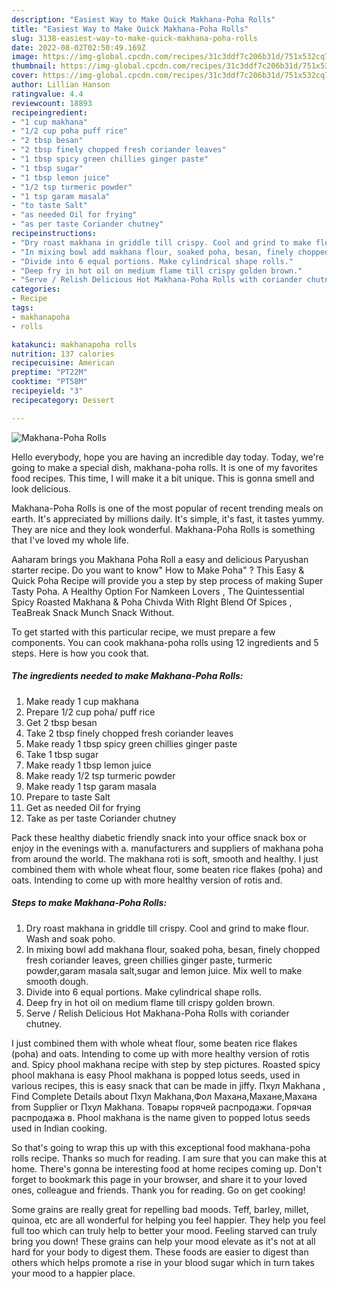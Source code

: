 ```yaml
---
description: "Easiest Way to Make Quick Makhana-Poha Rolls"
title: "Easiest Way to Make Quick Makhana-Poha Rolls"
slug: 3138-easiest-way-to-make-quick-makhana-poha-rolls
date: 2022-08-02T02:50:49.169Z
image: https://img-global.cpcdn.com/recipes/31c3ddf7c206b31d/751x532cq70/makhana-poha-rolls-recipe-main-photo.jpg
thumbnail: https://img-global.cpcdn.com/recipes/31c3ddf7c206b31d/751x532cq70/makhana-poha-rolls-recipe-main-photo.jpg
cover: https://img-global.cpcdn.com/recipes/31c3ddf7c206b31d/751x532cq70/makhana-poha-rolls-recipe-main-photo.jpg
author: Lillian Hanson
ratingvalue: 4.4
reviewcount: 18893
recipeingredient:
- "1 cup makhana"
- "1/2 cup poha puff rice"
- "2 tbsp besan"
- "2 tbsp finely chopped fresh coriander leaves"
- "1 tbsp spicy green chillies ginger paste"
- "1 tbsp sugar"
- "1 tbsp lemon juice"
- "1/2 tsp turmeric powder"
- "1 tsp garam masala"
- "to taste Salt"
- "as needed Oil for frying"
- "as per taste Coriander chutney"
recipeinstructions:
- "Dry roast makhana in griddle till crispy. Cool and grind to make flour. Wash and soak poho."
- "In mixing bowl add makhana flour, soaked poha, besan, finely chopped fresh coriander leaves, green chillies ginger paste, turmeric powder,garam masala salt,sugar and lemon juice. Mix well to make smooth dough."
- "Divide into 6 equal portions. Make cylindrical shape rolls."
- "Deep fry in hot oil on medium flame till crispy golden brown."
- "Serve / Relish Delicious Hot Makhana-Poha Rolls with coriander chutney."
categories:
- Recipe
tags:
- makhanapoha
- rolls

katakunci: makhanapoha rolls 
nutrition: 137 calories
recipecuisine: American
preptime: "PT22M"
cooktime: "PT58M"
recipeyield: "3"
recipecategory: Dessert

---
```



![Makhana-Poha Rolls](https://img-global.cpcdn.com/recipes/31c3ddf7c206b31d/751x532cq70/makhana-poha-rolls-recipe-main-photo.jpg)

Hello everybody, hope you are having an incredible day today. Today, we're going to make a special dish, makhana-poha rolls. It is one of my favorites food recipes. This time, I will make it a bit unique. This is gonna smell and look delicious.

Makhana-Poha Rolls is one of the most popular of recent trending meals on earth. It's appreciated by millions daily. It's simple, it's fast, it tastes yummy. They are nice and they look wonderful. Makhana-Poha Rolls is something that I've loved my whole life.

Aaharam brings you Makhana Poha Roll a easy and delicious Paryushan starter recipe. Do you want to know&#34; How to Make Poha&#34; ? This Easy &amp; Quick Poha Recipe will provide you a step by step process of making Super Tasty Poha. A Healthy Option For Namkeen Lovers , The Quintessential Spicy Roasted Makhana &amp; Poha Chivda With RIght Blend Of Spices , TeaBreak Snack Munch Snack Without.


To get started with this particular recipe, we must prepare a few components. You can cook makhana-poha rolls using 12 ingredients and 5 steps. Here is how you cook that.

<!--inarticleads1-->

##### The ingredients needed to make Makhana-Poha Rolls:

1. Make ready 1 cup makhana
1. Prepare 1/2 cup poha/ puff rice
1. Get 2 tbsp besan
1. Take 2 tbsp finely chopped fresh coriander leaves
1. Make ready 1 tbsp spicy green chillies ginger paste
1. Take 1 tbsp sugar
1. Make ready 1 tbsp lemon juice
1. Make ready 1/2 tsp turmeric powder
1. Make ready 1 tsp garam masala
1. Prepare to taste Salt
1. Get as needed Oil for frying
1. Take as per taste Coriander chutney


Pack these healthy diabetic friendly snack into your office snack box or enjoy in the evenings with a. manufacturers and suppliers of makhana poha from around the world. The makhana roti is soft, smooth and healthy. I just combined them with whole wheat flour, some beaten rice flakes (poha) and oats. Intending to come up with more healthy version of rotis and. 

<!--inarticleads2-->

##### Steps to make Makhana-Poha Rolls:

1. Dry roast makhana in griddle till crispy. Cool and grind to make flour. Wash and soak poho.
1. In mixing bowl add makhana flour, soaked poha, besan, finely chopped fresh coriander leaves, green chillies ginger paste, turmeric powder,garam masala salt,sugar and lemon juice. Mix well to make smooth dough.
1. Divide into 6 equal portions. Make cylindrical shape rolls.
1. Deep fry in hot oil on medium flame till crispy golden brown.
1. Serve / Relish Delicious Hot Makhana-Poha Rolls with coriander chutney.


I just combined them with whole wheat flour, some beaten rice flakes (poha) and oats. Intending to come up with more healthy version of rotis and. Spicy phool makhana recipe with step by step pictures. Roasted spicy phool makhana is easy Phool makhana is popped lotus seeds, used in various recipes, this is easy snack that can be made in jiffy. Пхул Makhana , Find Complete Details about Пхул Makhana,Фол Махана,Махане,Махана from Supplier or Пхул Makhana. Товары горячей распродажи. Горячая распродажа в. Phool makhana is the name given to popped lotus seeds used in Indian cooking. 

So that's going to wrap this up with this exceptional food makhana-poha rolls recipe. Thanks so much for reading. I am sure that you can make this at home. There's gonna be interesting food at home recipes coming up. Don't forget to bookmark this page in your browser, and share it to your loved ones, colleague and friends. Thank you for reading. Go on get cooking!

Some grains are really great for repelling bad moods. Teff, barley, millet, quinoa, etc are all wonderful for helping you feel happier. They help you feel full too which can truly help to better your mood. Feeling starved can truly bring you down! These grains can help your mood elevate as it's not at all hard for your body to digest them. These foods are easier to digest than others which helps promote a rise in your blood sugar which in turn takes your mood to a happier place.
